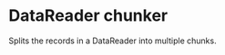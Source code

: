 # DataReader chunker

Splits the records in a DataReader into multiple chunks.


<br/>

<!--![img](https://profitbasedocs.blob.core.windows.net/flowimages/builtInFlow.png)-->

<br/>
